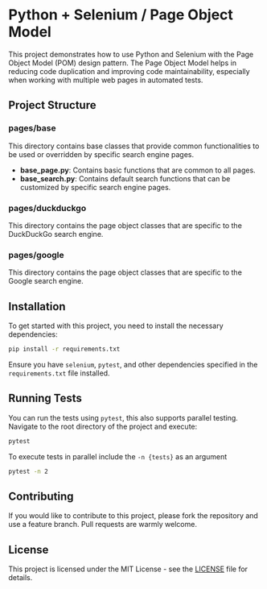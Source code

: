 # Python + Selenium / Page Object Model

This project demonstrates how to use Python and Selenium with the Page Object Model (POM) design pattern. The Page Object Model helps in reducing code duplication and improving code maintainability, especially when working with multiple web pages in automated tests.

## Project Structure

### pages/base

This directory contains base classes that provide common functionalities to be used or overridden by specific search engine pages.

- **base_page.py**: Contains basic functions that are common to all pages.
- **base_search.py**: Contains default search functions that can be customized by specific search engine pages.

### pages/duckduckgo

This directory contains the page object classes that are specific to the DuckDuckGo search engine.

### pages/google

This directory contains the page object classes that are specific to the Google search engine.

## Installation

To get started with this project, you need to install the necessary dependencies:

```bash
pip install -r requirements.txt
```

Ensure you have `selenium`, `pytest`, and other dependencies specified in the `requirements.txt` file installed.

## Running Tests

You can run the tests using `pytest`, this also supports parallel testing. Navigate to the root directory of the project and execute:

```bash
pytest
```

To execute tests in parallel include the `-n {tests}` as an argument
```bash
pytest -n 2
```


## Contributing

If you would like to contribute to this project, please fork the repository and use a feature branch. Pull requests are warmly welcome.

## License

This project is licensed under the MIT License - see the [LICENSE](LICENSE) file for details.